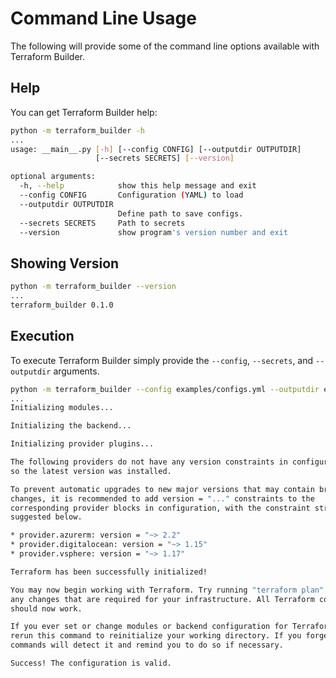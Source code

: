 # Command Line Usage

The following will provide some of the command line options available with
Terraform Builder.

## Help

You can get Terraform Builder help:

```bash
python -m terraform_builder -h
...
usage: __main__.py [-h] [--config CONFIG] [--outputdir OUTPUTDIR]
                   [--secrets SECRETS] [--version]

optional arguments:
  -h, --help            show this help message and exit
  --config CONFIG       Configuration (YAML) to load
  --outputdir OUTPUTDIR
                        Define path to save configs.
  --secrets SECRETS     Path to secrets
  --version             show program's version number and exit
```

## Showing Version

```bash
python -m terraform_builder --version
...
terraform_builder 0.1.0
```

## Execution

To execute Terraform Builder simply provide the `--config`, `--secrets`, and
`--outputdir` arguments.

```bash
python -m terraform_builder --config examples/configs.yml --outputdir examples/example_builds
...
Initializing modules...

Initializing the backend...

Initializing provider plugins...

The following providers do not have any version constraints in configuration,
so the latest version was installed.

To prevent automatic upgrades to new major versions that may contain breaking
changes, it is recommended to add version = "..." constraints to the
corresponding provider blocks in configuration, with the constraint strings
suggested below.

* provider.azurerm: version = "~> 2.2"
* provider.digitalocean: version = "~> 1.15"
* provider.vsphere: version = "~> 1.17"

Terraform has been successfully initialized!

You may now begin working with Terraform. Try running "terraform plan" to see
any changes that are required for your infrastructure. All Terraform commands
should now work.

If you ever set or change modules or backend configuration for Terraform,
rerun this command to reinitialize your working directory. If you forget, other
commands will detect it and remind you to do so if necessary.

Success! The configuration is valid.
```
